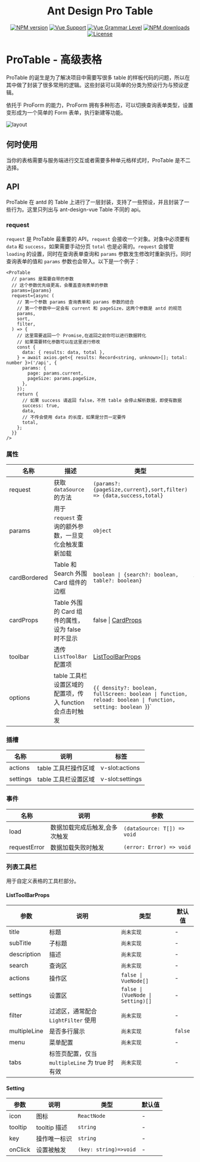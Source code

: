 <h1 align="center">
Ant Design Pro Table
</h1>

<div align="center">

[![NPM version](https://img.shields.io/npm/v/@ant-design-vue/pro-table/latest?style=flat)](https://npmjs.org/package/@ant-design-vue/pro-table) [![Vue Support](https://img.shields.io/badge/support-Vue3-green?style=flat)](./package.json) [![Vue Grammar Level](https://img.shields.io/badge/full-Composition%20API-blue?style=flat)](https://v3.vuejs.org/guide/composition-api-introduction.html) [![NPM downloads](http://img.shields.io/npm/dm/@ant-design-vue/pro-table.svg?style=flat)](https://npmjs.org/package/@ant-design-vue/pro-table) [![License](https://img.shields.io/github/license/vueComponent/pro-components)](./LICENSE)

</div>

# ProTable - 高级表格

ProTable 的诞生是为了解决项目中需要写很多 table 的样板代码的问题，所以在其中做了封装了很多常用的逻辑。这些封装可以简单的分类为预设行为与预设逻辑。

依托于 ProForm 的能力，ProForm 拥有多种形态，可以切换查询表单类型，设置变形成为一个简单的 Form 表单，执行新建等功能。

![layout
](https://gw.alipayobjects.com/zos/antfincdn/Hw%26ryTueTW/bianzu%2525204.png)

## 何时使用

当你的表格需要与服务端进行交互或者需要多种单元格样式时，ProTable 是不二选择。

## API

ProTable 在 antd 的 Table 上进行了一层封装，支持了一些预设，并且封装了一些行为。这里只列出与 ant-design-vue Table 不同的 api。

### request

`request` 是 ProTable 最重要的 API，`request` 会接收一个对象。对象中必须要有 `data` 和 `success`，如果需要手动分页 `total` 也是必需的。`request` 会接管 `loading` 的设置，同时在查询表单查询和 `params` 参数发生修改时重新执行。同时 查询表单的值和 `params` 参数也会带入。以下是一个例子：

```tsx | pure
<ProTable
  // params 是需要自带的参数
  // 这个参数优先级更高，会覆盖查询表单的参数
  params={params}
  request={async (
    // 第一个参数 params 查询表单和 params 参数的结合
    // 第一个参数中一定会有 current 和 pageSize，这两个参数是 antd 的规范
    params,
    sort,
    filter,
  ) => {
    // 这里需要返回一个 Promise,在返回之前你可以进行数据转化
    // 如果需要转化参数可以在这里进行修改
    const {
      data: { results: data, total },
    } = await axios.get<{ results: Record<string, unknown>[]; total: number }>('/api', {
      params: {
        page: params.current,
        pageSize: params.pageSize,
      },
    });
    return {
      // 如果 success 请返回 false，不然 table 会停止解析数据，即使有数据
      success: true,
      data,
      // 不传会使用 data 的长度，如果是分页一定要传
      total,
    };
  }}
/>
```

### 属性

| 名称 | 描述 | 类型 | 默认值 |
| --- | --- | --- | --- |
| request | 获取 `dataSource` 的方法 | `(params?: {pageSize,current},sort,filter) => {data,success,total}` | - |
| params | 用于 `request` 查询的额外参数，一旦变化会触发重新加载 | `object` | - |
| cardBordered | Table 和 Search 外围 Card 组件的边框 | `boolean \| {search?: boolean, table?: boolean}` | false |
| cardProps | Table 外围的 Card 组件的属性，设为 false 时不显示 | false \| [CardProps](https://antdv.com/components/card#Card) | - |
| toolbar | 透传 `ListToolBar` 配置项 | [ListToolBarProps](#listtoolbarprops) | - |
| options | table 工具栏设置区域的配置项，传入 function 会点击时触发 | `{{ density?: boolean, fullScreen: boolean \| function, reload: boolean \| function, setting: boolean `}}` | `{ fullScreen: false, reload: true, setting: true }` |

### 插槽

| 名称     | 说明                 | 标签            |
| -------- | -------------------- | --------------- |
| actions  | table 工具栏操作区域 | v-slot:actions  |
| settings | table 工具栏设置区域 | v-slot:settings |

### 事件

| 名称         | 说明                          | 参数                        |
| ------------ | ----------------------------- | --------------------------- |
| load         | 数据加载完成后触发,会多次触发 | `(dataSource: T[]) => void` |
| requestError | 数据加载失败时触发            | `(error: Error) => void`    |

### 列表工具栏

用于自定义表格的工具栏部分。

#### ListToolBarProps

| 参数         | 说明                                           | 类型                              | 默认值  |
| ------------ | ---------------------------------------------- | --------------------------------- | ------- |
| title        | 标题                                           | `尚未实现`                        | -       |
| subTitle     | 子标题                                         | `尚未实现`                        | -       |
| description  | 描述                                           | `尚未实现`                        | -       |
| search       | 查询区                                         | `尚未实现`                        | -       |
| actions      | 操作区                                         | `false \| VueNode[]`              | -       |
| settings     | 设置区                                         | `false \| (VueNode \| Setting)[]` | -       |
| filter       | 过滤区，通常配合 `LightFilter` 使用            | `尚未实现`                        | -       |
| multipleLine | 是否多行展示                                   | `尚未实现`                        | `false` |
| menu         | 菜单配置                                       | `尚未实现`                        | -       |
| tabs         | 标签页配置，仅当 `multipleLine` 为 true 时有效 | `尚未实现`                        | -       |

#### Setting

| 参数    | 说明         | 类型                  | 默认值 |
| ------- | ------------ | --------------------- | ------ |
| icon    | 图标         | `ReactNode`           | -      |
| tooltip | tooltip 描述 | `string`              | -      |
| key     | 操作唯一标识 | `string`              | -      |
| onClick | 设置被触发   | `(key: string)=>void` | -      |
